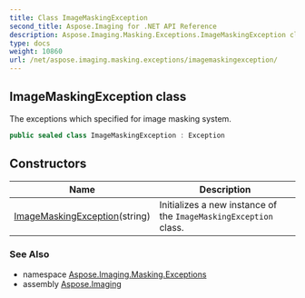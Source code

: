```yaml
---
title: Class ImageMaskingException
second_title: Aspose.Imaging for .NET API Reference
description: Aspose.Imaging.Masking.Exceptions.ImageMaskingException class. The exceptions which specified for image masking system
type: docs
weight: 10860
url: /net/aspose.imaging.masking.exceptions/imagemaskingexception/
---
```

## ImageMaskingException class

The exceptions which specified for image masking system.

```csharp
public sealed class ImageMaskingException : Exception
```

## Constructors

| Name | Description |
| --- | --- |
| [ImageMaskingException](imagemaskingexception/)(string) | Initializes a new instance of the `ImageMaskingException` class. |

### See Also

* namespace [Aspose.Imaging.Masking.Exceptions](../../aspose.imaging.masking.exceptions/)
* assembly [Aspose.Imaging](../../)


